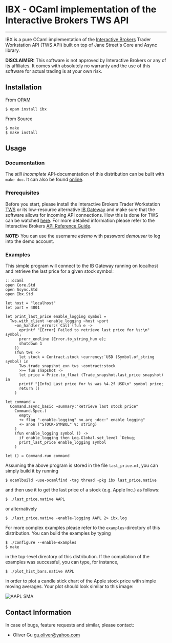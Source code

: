 IBX - OCaml implementation of the Interactive Brokers TWS API
==================================================================

---------------------------------------------------------------------------

IBX is a pure OCaml implementation of the
[Interactive Brokers](http://www.interactivebrokers.com/en/main.php)
Trader Workstation API (TWS API) built on top of Jane Street's Core
and Async library.

__DISCLAIMER:__ This software is not approved by Interactive Brokers or any
of its affiliates. It comes with absolutely no warranty and the use of
this software for actual trading is at your own risk.

Installation
------------

From [OPAM](http://opam.ocaml.org)

    $ opam install ibx

From Source

    $ make
    $ make install

Usage
-----

### Documentation

The _still incomplete_ API-documentation of this distribution can be built with `make doc`.
It can also be found [online](http://ogu.bitbucket.org/ibx/api/).

### Prerequisites

Before you start, please install the Interactive Brokers Trader Workstation
[TWS](http://www.interactivebrokers.com/en/p.php?f=tws) or its low-resource alternative
[IB Gateway](https://www.interactivebrokers.com/en/?f=%2Fen%2Fsoftware%2Fibapi.php)
and make sure that the software allows for incoming API connections. How this is
done for TWS can be watched [here](http://www.youtube.com/watch?v=53tmypRq5wI).
For more detailed information please refer to the Interactive Brokers
[API Reference Guide](http://www.interactivebrokers.com/en/software/api/api.htm).

__NOTE:__ You can use the username _edemo_ with password _demouser_
to log into the demo account.

### Examples

This simple program will connect to the IB Gateway running on localhost
and retrieve the last price for a given stock symbol:

    :::ocaml
    open Core.Std
    open Async.Std
    open Ibx.Std

    let host = "localhost"
    let port = 4001

    let print_last_price enable_logging symbol =
      Tws.with_client ~enable_logging ~host ~port
        ~on_handler_error:(`Call (fun e ->
          eprintf "[Error] Failed to retrieve last price for %s:\n" symbol;
          prerr_endline (Error.to_string_hum e);
          shutdown 1
        ))
        (fun tws ->
          let stock = Contract.stock ~currency:`USD (Symbol.of_string symbol) in
          Tws.trade_snapshot_exn tws ~contract:stock
          >>= fun snapshot ->
          let price = Price.to_float (Trade_snapshot.last_price snapshot) in
          printf "[Info] Last price for %s was %4.2f USD\n" symbol price;
          return ()
        )

    let command =
      Command.async_basic ~summary:"Retrieve last stock price"
        Command.Spec.(
          empty
          +> flag "-enable-logging" no_arg ~doc:" enable logging"
          +> anon ("STOCK-SYMBOL" %: string)
        )
        (fun enable_logging symbol () ->
          if enable_logging then Log.Global.set_level `Debug;
          print_last_price enable_logging symbol
        )

    let () = Command.run command

Assuming the above program is stored in the file `last_price.ml`,
you can simply build it by running

    $ ocamlbuild -use-ocamlfind -tag thread -pkg ibx last_price.native

and then use it to get the last price of a stock (e.g. Apple Inc.)
as follows:

    $ ./last_price.native AAPL

or alternatively

    $ ./last_price.native -enable-logging AAPL 2> ibx.log

For more complex examples please refer to the `examples`-directory of this
distribution. You can build the examples by typing

    $ ./configure --enable-examples
    $ make

in the top-level directory of this distribution. If the compilation of the
examples was successful, you can type, for instance,

    $ ./plot_hist_bars.native AAPL

in order to plot a candle stick chart of the Apple stock price with simple
moving averages. Your plot should look similar to this image:

![AAPL SMA](http://ogu.bitbucket.org/aapl_sma.png)


Contact Information
-------------------

In case of bugs, feature requests and similar, please contact:

  * Oliver Gu <gu.oliver@yahoo.com>
